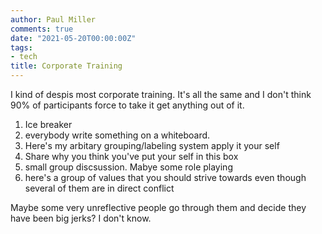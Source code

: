 ```yaml
---
author: Paul Miller
comments: true
date: "2021-05-20T00:00:00Z"
tags:
- tech
title: Corporate Training
---
```

I kind of despis most corporate training. It's all the same and I don't think 90% of participants force to take it get anything out of it.


1. Ice breaker
1. everybody write something on a whiteboard.
1. Here's my arbitary grouping/labeling system apply it your self 
1. Share why you think you've put your self in this box
1. small group discsussion. Mabye some role playing
1. here's a group of values that you should strive towards even though several of them are in direct conflict

Maybe some very unreflective people go through them and decide they have been big jerks? I don't know.

